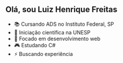 ## Olá, sou Luiz Henrique Freitas

- 📚 Cursando ADS no Instituto Federal, SP
- 🔬 Iniciação científica na UNESP
- 📶 Focado em desenvolvimento web
- 🎮 Estudando C#
- ⚡ Buscando experiência

##

